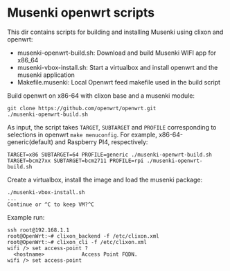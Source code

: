 # Musenki openwrt scripts

This dir contains scripts for building and installing Musenki using clixon and openwrt:
  * musenki-openwrt-build.sh: Download and build Musenki WIFI app for x86_64
  * musenki-vbox-install.sh: Start a virtualbox and install openwrt and the musenki application
  * Makefile.musenki: Local Openwrt feed makefile used in the build script

Build openwrt on x86-64 with clixon base and a musenki module:
```
git clone https://github.com/openwrt/openwrt.git
./musenki-openwrt-build.sh
```

As input, the script takes `TARGET`, `SUBTARGET` and `PROFILE`  corresponding to selections in openwrt `make menuconfig`. For example, x86-64-generic(default) and Raspberry PI4, respectively:
```
TARGET=x86 SUBTARGET=64 PROFILE=generic ./musenki-openwrt-build.sh
TARGET=bcm27xx SUBTARGET=bcm2711 PROFILE=rpi ./musenki-openwrt-build.sh
```

Create a virtualbox, install the image and load the musenki package:
```
./musenki-vbox-install.sh
...
Continue or ^C to keep VM?^C
```

Example run:
```
ssh root@192.168.1.1
root@OpenWrt:~# clixon_backend -f /etc/clixon.xml
root@OpenWrt:~# clixon_cli -f /etc/clixon.xml
wifi /> set access-point ?
  <hostname>            Access Point FQDN.                                                         
wifi /> set access-point 
```
